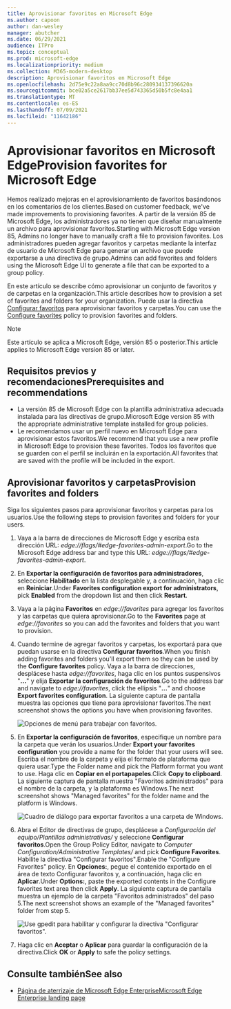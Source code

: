 ```yaml
---
title: Aprovisionar favoritos en Microsoft Edge
ms.author: capoon
author: dan-wesley
manager: abutcher
ms.date: 06/29/2021
audience: ITPro
ms.topic: conceptual
ms.prod: microsoft-edge
ms.localizationpriority: medium
ms.collection: M365-modern-desktop
description: Aprovisionar favoritos en Microsoft Edge
ms.openlocfilehash: 2d75e9c22a8aa9cc70d8b96c280934137396620a
ms.sourcegitcommit: bce02a5ce2617bb37ee5d743365d50b5fc8e4aa1
ms.translationtype: MT
ms.contentlocale: es-ES
ms.lasthandoff: 07/09/2021
ms.locfileid: "11642186"
---
```

# <a name="provision-favorites-for-microsoft-edge"></a><span data-ttu-id="6fad6-103">Aprovisionar favoritos en Microsoft Edge</span><span class="sxs-lookup"><span data-stu-id="6fad6-103">Provision favorites for Microsoft Edge</span></span>

<span data-ttu-id="6fad6-104">Hemos realizado mejoras en el aprovisionamiento de favoritos basándonos en los comentarios de los clientes.</span><span class="sxs-lookup"><span data-stu-id="6fad6-104">Based on customer feedback, we've made improvements to provisioning favorites.</span></span> <span data-ttu-id="6fad6-105">A partir de la versión 85 de Microsoft Edge, los administradores ya no tienen que diseñar manualmente un archivo para aprovisionar favoritos.</span><span class="sxs-lookup"><span data-stu-id="6fad6-105">Starting with Microsoft Edge version 85, Admins no longer have to manually craft a file to provision favorites.</span></span> <span data-ttu-id="6fad6-106">Los administradores pueden agregar favoritos y carpetas mediante la interfaz de usuario de Microsoft Edge para generar un archivo que puede exportarse a una directiva de grupo.</span><span class="sxs-lookup"><span data-stu-id="6fad6-106">Admins can add favorites and folders using the Microsoft Edge UI to generate a file that can be exported to a group policy.</span></span>

<span data-ttu-id="6fad6-107">En este artículo se describe cómo aprovisionar un conjunto de favoritos y de carpetas en la organización.</span><span class="sxs-lookup"><span data-stu-id="6fad6-107">This article describes how to provision a set of favorites and folders for your organization.</span></span> <span data-ttu-id="6fad6-108">Puede usar la directiva [Configurar favoritos](//DeployEdge/microsoft-edge-policies#configure-favorites) para aprovisionar favoritos y carpetas.</span><span class="sxs-lookup"><span data-stu-id="6fad6-108">You can use the [Configure favorites](//DeployEdge/microsoft-edge-policies#configure-favorites) policy to provision favorites and folders.</span></span>

> [!NOTE]
> <span data-ttu-id="6fad6-109">Este artículo se aplica a Microsoft Edge, versión 85 o posterior.</span><span class="sxs-lookup"><span data-stu-id="6fad6-109">This article applies to Microsoft Edge version 85 or later.</span></span>

## <a name="prerequisites-and-recommendations"></a><span data-ttu-id="6fad6-110">Requisitos previos y recomendaciones</span><span class="sxs-lookup"><span data-stu-id="6fad6-110">Prerequisites and recommendations</span></span>

- <span data-ttu-id="6fad6-111">La versión 85 de Microsoft Edge con la plantilla administrativa adecuada instalada para las directivas de grupo.</span><span class="sxs-lookup"><span data-stu-id="6fad6-111">Microsoft Edge version 85 with the appropriate administrative template installed for group policies.</span></span>
- <span data-ttu-id="6fad6-112">Le recomendamos usar un perfil nuevo en Microsoft Edge para aprovisionar estos favoritos.</span><span class="sxs-lookup"><span data-stu-id="6fad6-112">We recommend that you use a new profile in Microsoft Edge to provision these favorites.</span></span> <span data-ttu-id="6fad6-113">Todos los favoritos que se guarden con el perfil se incluirán en la exportación.</span><span class="sxs-lookup"><span data-stu-id="6fad6-113">All favorites that are saved with the profile will be included in the export.</span></span>  

## <a name="provision-favorites-and-folders"></a><span data-ttu-id="6fad6-114">Aprovisionar favoritos y carpetas</span><span class="sxs-lookup"><span data-stu-id="6fad6-114">Provision favorites and folders</span></span>

<span data-ttu-id="6fad6-115">Siga los siguientes pasos para aprovisionar favoritos y carpetas para los usuarios.</span><span class="sxs-lookup"><span data-stu-id="6fad6-115">Use the following steps to provision favorites and folders for your users.</span></span>

1. <span data-ttu-id="6fad6-116">Vaya a la barra de direcciones de Microsoft Edge y escriba esta dirección URL: *edge://flags/#edge-favorites-admin-export*.</span><span class="sxs-lookup"><span data-stu-id="6fad6-116">Go to the Microsoft Edge address bar and type this URL: *edge://flags/#edge-favorites-admin-export*.</span></span>
2. <span data-ttu-id="6fad6-117">En **Exportar la configuración de favoritos para administradores**, seleccione **Habilitado** en la lista desplegable y, a continuación, haga clic en **Reiniciar**.</span><span class="sxs-lookup"><span data-stu-id="6fad6-117">Under **Favorites configuration export for administrators**, pick **Enabled** from the dropdown list and then click **Restart**.</span></span>

3. <span data-ttu-id="6fad6-118">Vaya a la página **Favoritos** en *edge://favorites* para agregar los favoritos y las carpetas que quiera aprovisionar.</span><span class="sxs-lookup"><span data-stu-id="6fad6-118">Go to the **Favorites** page at *edge://favorites* so you can add the favorites and folders that you want to provision.</span></span>

<!--
4. On the **Favorites bar**, click **Add folder**. The folder structure of favorites that are set in the profile you're using will be reflected in the folder you provision for your users. The next screenshot shows "Managed favorites", the folder we'll use to provision favorites.

   ![Add a folder](media/edge-learnmore-provision-favorites/provision-favorites-add-folder.png)

   > [!TIP]
   > Add existing folders that contain favorites you want to provision for your users.

5. Select "Managed favorites" and then click **Add favorite**. The next screenshot shows the favorite we've added.

   ![Add a favorite](media/edge-learnmore-provision-favorites/provision-favorites-add-favorite.png)-->

4. <span data-ttu-id="6fad6-119">Cuando termine de agregar favoritos y carpetas, los exportará para que puedan usarse en la directiva **Configurar favoritos**.</span><span class="sxs-lookup"><span data-stu-id="6fad6-119">When you finish adding favorites and folders you'll export them so they can be used by the **Configure favorites** policy.</span></span> <span data-ttu-id="6fad6-120">Vaya a la barra de direcciones, desplácese hasta *edge://favorites*, haga clic en los puntos suspensivos "**...**" y elija **Exportar la configuración de favoritos**.</span><span class="sxs-lookup"><span data-stu-id="6fad6-120">Go to the address bar and navigate to *edge://favorites*, click the ellipsis "**…**" and choose **Export favorites configuration**.</span></span> <span data-ttu-id="6fad6-121">La siguiente captura de pantalla muestra las opciones que tiene para aprovisionar favoritos.</span><span class="sxs-lookup"><span data-stu-id="6fad6-121">The next screenshot shows the options you have when provisioning favorites.</span></span>

   ![Opciones de menú para trabajar con favoritos.](media/edge-learnmore-provision-favorites/provision-favorites-menu-options.png)

5. <span data-ttu-id="6fad6-123">En **Exportar la configuración de favoritos**, especifique un nombre para la carpeta que verán los usuarios.</span><span class="sxs-lookup"><span data-stu-id="6fad6-123">Under **Export your favorites configuration** you provide a name for the folder that your users will see.</span></span> <span data-ttu-id="6fad6-124">Escriba el nombre de la carpeta y elija el formato de plataforma que quiera usar.</span><span class="sxs-lookup"><span data-stu-id="6fad6-124">Type the Folder name and pick the Platform format you want to use.</span></span> <span data-ttu-id="6fad6-125">Haga clic en **Copiar en el portapapeles**.</span><span class="sxs-lookup"><span data-stu-id="6fad6-125">Click **Copy to clipboard**.</span></span> <span data-ttu-id="6fad6-126">La siguiente captura de pantalla muestra "Favoritos administrados" para el nombre de la carpeta, y la plataforma es Windows.</span><span class="sxs-lookup"><span data-stu-id="6fad6-126">The next screenshot shows "Managed favorites" for the folder name and the platform is Windows.</span></span>

   ![Cuadro de diálogo para exportar favoritos a una carpeta de Windows.](media/edge-learnmore-provision-favorites/provision-favorites-export.png)

6. <span data-ttu-id="6fad6-128">Abra el Editor de directivas de grupo, desplácese a *Configuración del equipo/Plantillas administrativas/* y seleccione **Configurar favoritos**.</span><span class="sxs-lookup"><span data-stu-id="6fad6-128">Open the Group Policy Editor, navigate to *Computer Configuration/Administrative Templates/* and pick **Configure Favorites**.</span></span> <span data-ttu-id="6fad6-129">Habilite la directiva "Configurar favoritos".</span><span class="sxs-lookup"><span data-stu-id="6fad6-129">Enable the "Configure Favorites" policy.</span></span> <span data-ttu-id="6fad6-130">En **Opciones:**, pegue el contenido exportado en el área de texto Configurar favoritos y, a continuación, haga clic en **Aplicar**.</span><span class="sxs-lookup"><span data-stu-id="6fad6-130">Under **Options:**, paste the exported contents in the Configure favorites text area then click **Apply**.</span></span> <span data-ttu-id="6fad6-131">La siguiente captura de pantalla muestra un ejemplo de la carpeta "Favoritos administrados" del paso 5.</span><span class="sxs-lookup"><span data-stu-id="6fad6-131">The next screenshot shows an example of the "Managed favorites" folder from step 5.</span></span>

   ![Use gpedit para habilitar y configurar la directiva "Configurar favoritos".](media/edge-learnmore-provision-favorites/provision-favorites-gpedit.png)

7. <span data-ttu-id="6fad6-133">Haga clic en **Aceptar** o **Aplicar** para guardar la configuración de la directiva.</span><span class="sxs-lookup"><span data-stu-id="6fad6-133">Click **OK** or **Apply** to safe the policy settings.</span></span>

## <a name="see-also"></a><span data-ttu-id="6fad6-134">Consulte también</span><span class="sxs-lookup"><span data-stu-id="6fad6-134">See also</span></span>

- [<span data-ttu-id="6fad6-135">Página de aterrizaje de Microsoft Edge Enterprise</span><span class="sxs-lookup"><span data-stu-id="6fad6-135">Microsoft Edge Enterprise landing page</span></span>](https://aka.ms/EdgeEnterprise)
